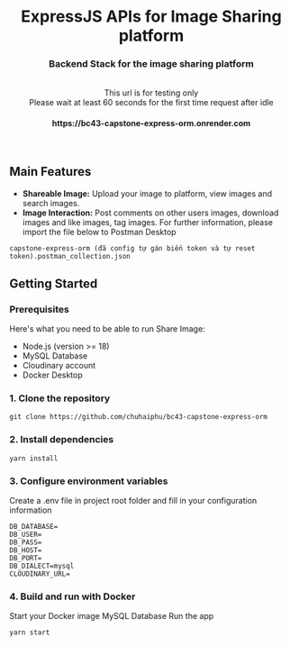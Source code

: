 <div align="center">
  <h1 align="center">ExpressJS APIs for Image Sharing platform</h1>
  <h3>Backend Stack for the image sharing platform</h3>
  <br>
  This url is for testing only
  <br>
  Please wait at least 60 seconds for the first time request after idle
  <h4>https://bc43-capstone-express-orm.onrender.com</h4>
</div>

<br/>

## Main Features

- **Shareable Image:** Upload your image to platform, view images and search images.
- **Image Interaction:** Post comments on other users images, download images and like images, tag images.
For further information, please import the file below to Postman Desktop
```shell
capstone-express-orm (đã config tự gán biến token và tự reset token).postman_collection.json
```


## Getting Started

### Prerequisites

Here's what you need to be able to run Share Image:
- Node.js (version >= 18)
- MySQL Database
- Cloudinary account
- Docker Desktop

### 1. Clone the repository

```shell
git clone https://github.com/chuhaiphu/bc43-capstone-express-orm
```

### 2. Install dependencies

```shell
yarn install
```

### 3. Configure environment variables
Create a .env file in project root folder and fill in your configuration information
```shell
DB_DATABASE=
DB_USER=
DB_PASS=
DB_HOST=
DB_PORT=
DB_DIALECT=mysql
CLOUDINARY_URL=

```

### 4. Build and run with Docker
Start your Docker image MySQL Database
Run the app
```shell
yarn start
```
